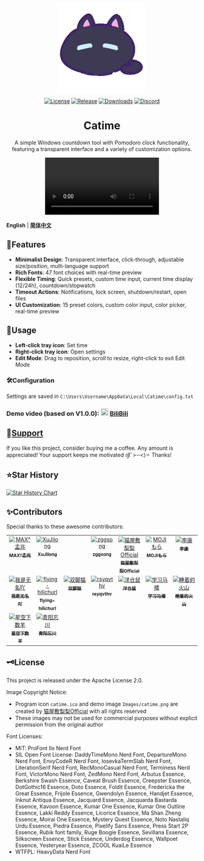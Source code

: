 <p align="center">
<a href="https://github.com/vladelaina/Catime" target="_blank">
<img align="center" alt="catime" width="230" src="Images/catime.png" />
</a>
  
</p>
<p align="center">
 <a href="https://github.com/vladelaina/Catime/blob/main/LICENSE"><img alt="License" src="https://img.shields.io/github/license/vladelaina/Catime?label=License" /></a>
 <a href="https://github.com/vladelaina/Catime/releases/latest"><img alt="Release" src="https://img.shields.io/github/release/vladelaina/Catime.svg?label=Release" /></a>
 <a href="https://github.com/vladelaina/Catime/releases"><img alt="Downloads" src="https://img.shields.io/github/downloads/vladelaina/Catime/total?label=Downloads" /></a>
 <a href="https://discord.gg/W3tW2gtp6g"><img alt="Discord" src="https://img.shields.io/badge/Join-Catime-7289da?logo=discord&logoColor=white&color=7289da"/></a>
</p>

<h1 align="center">Catime</h1>

<p align="center">A simple Windows countdown tool with Pomodoro clock functionality, featuring a transparent interface and a variety of customization options.</p>

<div align="center">
<video src="https://github.com/user-attachments/assets/9218f9f5-c3f8-4360-bdfe-e2fc12007738" autoplay loop></video>
</div>

**English** | [**简体中文**](https://github.com/vladelaina/Catime)

## 🌟Features

- **Minimalist Design**: Transparent interface, click-through, adjustable size/position, multi-language support
- **Rich Fonts**: 47 font choices with real-time preview
- **Flexible Timing**: Quick presets, custom time input, current time display (12/24h), countdown/stopwatch
- **Timeout Actions**: Notifications, lock screen, shutdown/restart, open files
- **UI Customization**: 15 preset colors, custom color input, color picker, real-time preview

## 📑Usage

- **Left-click tray icon**: Set time
- **Right-click tray icon**: Open settings
- **Edit Mode**: Drag to reposition, scroll to resize, right-click to exit Edit Mode

### 🛠️Configuration
Settings are saved in `C:\Users\Username\AppData\Local\Catime\config.txt`

### Demo video (based on V1.0.0): <img src="https://www.bilibili.com/favicon.ico" width="20" height="20"> [BiliBili](https://www.bilibili.com/video/BV1ztFeeQEYP)

## 💖[Support](support.md)

If you like this project, consider buying me a coffee. Any amount is appreciated! Your support keeps me motivated  ദ്ദി˶>𖥦<)✧ Thanks!

  
## ⭐Star History

<a href="https://star-history.com/#vladelaina/Catime&Date">
    <img src="https://api.star-history.com/svg?repos=vladelaina/Catime&type=Date" height="420" alt="Star History Chart">
</a>

## ✨Contributors 

Special thanks to these awesome contributors:
<table>
  <tbody>
    <tr>
      <td align="center" valign="top" width="14.28%"><a href="https://github.com/MadMaxChow"><img src="https://avatars.githubusercontent.com/u/13810505?v=4" width="100px;" alt="MAX°孟兆"/><br /><sub><b>MAX°孟兆</b></sub></a><br /></td>
      <td align="center" valign="top" width="14.28%"><a href="https://github.com/sumruler"><img src="https://avatars.githubusercontent.com/u/56953545?v=4" width="100px;" alt="XuJilong"/><br /><sub><b>XuJilong</b></sub></a><br /></td>
      <td width="14.28%"></td>
      <td align="center" valign="top" width="14.28%"><a href="https://github.com/ZGGSONG"><img src="https://avatars.githubusercontent.com/u/49741009?v=4" width="100px;" alt="zggsong"/><br /><sub><b>zggsong</b></sub></a><br /></td>
      <td align="center" valign="top" width="14.28%"><a href="https://space.bilibili.com/26087398"><img src="https://i1.hdslb.com/bfs/face/af55083fafbabb7815b09c32adca94139b3ab3f8.webp@240w_240h_1c_1s_!web-avatar-space-header.avif" width="100px;" alt="猫屋敷梨梨Official"/><br /><sub><b>猫屋敷梨梨Official</b></sub></a><br /></td>
      <td align="center" valign="top" width="14.28%"><a href="https://space.bilibili.com/6189012"><img src="https://i0.hdslb.com/bfs/face/e38f4197fddc38397732b61c3086cd6b280dd00e.jpg" width="100px;" alt="MOJIもら"/><br /><sub><b>MOJIもら</b></sub></a><br /></td>
      <td align="center" valign="top" width="14.28%"><a href="https://space.bilibili.com/475437261"><img src="https://i0.hdslb.com/bfs/face/a52c54f0098602b2934d828222aaf3895b06c9ec.jpg@240w_240h_1c_1s_!web-avatar-space-header.avif" width="100px;" alt="李康"/><br /><sub><b>李康</b></sub></a><br /></td>
    </tr>
    <tr>
      <td align="center" valign="top" width="14.28%"><a href="https://space.bilibili.com/1708573954"><img src="https://i1.hdslb.com/bfs/face/7fe7cfba25dd086f9b4dbb8433b5db237a5ff98b.jpg@240w_240h_1c_1s_!web-avatar-space-header.avif" width="100px;" alt="我是无名吖"/><br /><sub><b>我是无名吖</b></sub></a><br /></td>
      <td align="center" valign="top" width="14.28%"><a href="https://github.com/flying-hilichurl"><img src="https://avatars.githubusercontent.com/u/187168840?v=4" width="100px;" alt="flying-hilichurl"/><br /><sub><b>flying-hilichurl</b></sub></a><br /></td>
      <td align="center" valign="top" width="14.28%"><a href="https://space.bilibili.com/161061562"><img src="https://i1.hdslb.com/bfs/face/ffbffc12d4cb51d158210f26f45bb1b369eaf730.jpg@240w_240h_1c_1s_!web-avatar-space-header.avif" width="100px;" alt="双脚猫"/><br /><sub><b>双脚猫</b></sub></a><br />
</td>
      <td align="center" valign="top" width="14.28%"><a href="https://github.com/rsyqvthv"><img src="https://avatars.githubusercontent.com/u/2230369?v=4" width="100px;" alt="rsyqvthv"/><br /><sub><b>rsyqvthv</b></sub></a><br /></td>
      <td align="center" valign="top" width="14.28%"><a href="https://space.bilibili.com/297146893"><img src="https://i1.hdslb.com/bfs/face/60bd4649e39b9324998c0fede4dbc18a5baa7311.jpg@240w_240h_1c_1s_!web-avatar-space-header.avif" width="100px;" alt="洋仓鼠"/><br /><sub><b>洋仓鼠</b></sub></a><br /></td>
      <td align="center" valign="top" width="14.28%"><a href="https://space.bilibili.com/3546380188519387"><img src="https://i1.hdslb.com/bfs/face/a6396d677f543a173aa11f3d3cd2943a96121dda.jpg@240w_240h_1c_1s_!web-avatar-space-header.avif" width="100px;" alt="学习马楼"/><br /><sub><b>学习马楼</b></sub></a><br /></td>
      <td align="center" valign="top" width="14.28%"><a href="https://space.bilibili.com/8010065"><img src="https://i2.hdslb.com/bfs/face/118e5f530477e11326dbfb3692a0878fc92d303d.jpg@240w_240h_1c_1s_!web-avatar-space-header.avif" width="100px;" alt="睡着的火山"/><br /><sub><b>睡着的火山</b></sub></a><br /></td>
      <tr>
         <td align="center" valign="top" width="14.28%"><a href="https://space.bilibili.com/5549978"><img src="https://i2.hdslb.com/bfs/face/8da0d17a9d45bb66fb8758c4da378a145e1856ca.jpg@240w_240h_1c_1s_!web-avatar-space-header.avif" width="100px;" alt="星空下数羊"/><br /><sub><b>星空下数羊</b></sub></a><br /></td>
        <td align="center" valign="top" width="14.28%"><a href="https://space.bilibili.com/13129221"><img src="https://i2.hdslb.com/bfs/face/5a3c76d35af300d44111a50bde4b7acf45ad9621.jpg@128w_128h_1c_1s.webp" width="100px;" alt="青阳忘川"/><br /><sub><b>青阳忘川</b></sub></a><br /></td>
      </tr>
  </tbody>
</table>


## 🗝️License

This project is released under the Apache License 2.0.

Image Copyright Notice:
- Program icon `catime.ico` and demo image `Images/catime.png` are created by [猫屋敷梨梨Official](https://space.bilibili.com/26087398) with all rights reserved
- These images may not be used for commercial purposes without explicit permission from the original author

Font Licenses:
- MIT: ProFont IIx Nerd Font
- SIL Open Font License: 
  DaddyTimeMono Nerd Font, DepartureMono Nerd Font, EnvyCodeR Nerd Font, 
  IosevkaTermSlab Nerd Font, LiterationSerif Nerd Font, RecMonoCasual Nerd Font,
  Terminess Nerd Font, VictorMono Nerd Font, ZedMono Nerd Font,
  Arbutus Essence, Berkshire Swash Essence, Caveat Brush Essence, Creepster Essence,
  DotGothic16 Essence, Doto Essence, Foldit Essence, Fredericka the Great Essence,
  Frijole Essence, Gwendolyn Essence, Handjet Essence, Inknut Antiqua Essence,
  Jacquard Essence, Jacquarda Bastarda Essence, Kavoon Essence, Kumar One Essence,
  Kumar One Outline Essence, Lakki Reddy Essence, Licorice Essence, Ma Shan Zheng Essence,
  Moirai One Essence, Mystery Quest Essence, Noto Nastaliq Urdu Essence, Piedra Essence,
  Pixelify Sans Essence, Press Start 2P Essence, Rubik font family, Ruge Boogie Essence,
  Sevillana Essence, Silkscreen Essence, Stick Essence, Underdog Essence,
  Wallpoet Essence, Yesteryear Essence, ZCOOL KuaiLe Essence
- WTFPL: HeavyData Nerd Font
